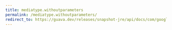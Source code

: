 ```yaml
---
title: mediatype.withoutparameters
permalink: /mediatype.withoutparameters/
redirect_to: https://guava.dev/releases/snapshot-jre/api/docs/com/google/common/net/MediaType.html#withoutParameters--
---
```

